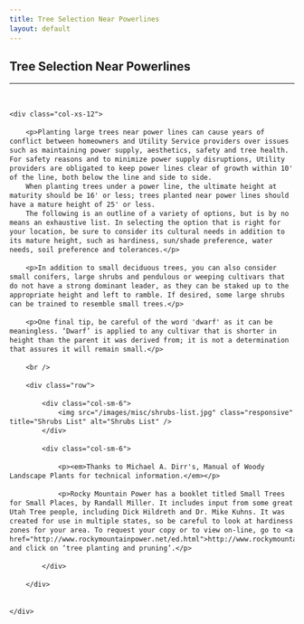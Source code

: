 ```yaml
---
title: Tree Selection Near Powerlines
layout: default
---
```


<h2 class="green text-center">Tree Selection Near Powerlines</h2>
<hr>

<br />

<div class="row-fluid">

	<div class="col-xs-12">
	
		<p>Planting large trees near power lines can cause years of conflict between homeowners and Utility Service providers over issues such as maintaining power supply, aesthetics, safety and tree health. For safety reasons and to minimize power supply disruptions, Utility providers are obligated to keep power lines clear of growth within 10' of the line, both below the line and side to side.
		When planting trees under a power line, the ultimate height at maturity should be 16' or less; trees planted near power lines should have a mature height of 25' or less.
		The following is an outline of a variety of options, but is by no means an exhaustive list. In selecting the option that is right for your location, be sure to consider its cultural needs in addition to its mature height, such as hardiness, sun/shade preference, water needs, soil preference and tolerances.</p>
		
		<p>In addition to small deciduous trees, you can also consider small conifers, large shrubs and pendulous or weeping cultivars that do not have a strong dominant leader, as they can be staked up to the appropriate height and left to ramble. If desired, some large shrubs can be trained to resemble small trees.</p>
		
		<p>One final tip, be careful of the word 'dwarf' as it can be meaningless. ‘Dwarf’ is applied to any cultivar that is shorter in height than the parent it was derived from; it is not a determination that assures it will remain small.</p>
		
		<br />
		
		<div class="row">
		
			<div class="col-sm-6">
				<img src="/images/misc/shrubs-list.jpg" class="responsive" title="Shrubs List" alt="Shrubs List" />
			</div>
			
			<div class="col-sm-6">
			
				<p><em>Thanks to Michael A. Dirr's, Manual of Woody Landscape Plants for technical information.</em></p>
			
				<p>Rocky Mountain Power has a booklet titled Small Trees for Small Places, by Randall Miller. It includes input from some great Utah Tree people, including Dick Hildreth and Dr. Mike Kuhns. It was created for use in multiple states, so be careful to look at hardiness zones for your area. To request your copy or to view on-line, go to <a href="http://www.rockymountainpower.net/ed.html">http://www.rockymountainpower.net/ed.html</a> and click on ‘tree planting and pruning’.</p>
			
			</div>
		
		</div>
	
	
	</div>
	
</div>